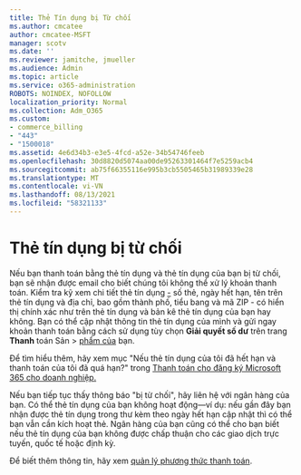 ```yaml
---
title: Thẻ Tín dụng bị Từ chối
ms.author: cmcatee
author: cmcatee-MSFT
manager: scotv
ms.date: ''
ms.reviewer: jamitche, jmueller
ms.audience: Admin
ms.topic: article
ms.service: o365-administration
ROBOTS: NOINDEX, NOFOLLOW
localization_priority: Normal
ms.collection: Adm_O365
ms.custom:
- commerce_billing
- "443"
- "1500018"
ms.assetid: 4e6d34b3-e3e5-4fcd-a52e-34b54746feeb
ms.openlocfilehash: 30d8820d5074aa00de95263301464f7e5259acb4
ms.sourcegitcommit: ab75f66355116e995b3cb5505465b31989339e28
ms.translationtype: MT
ms.contentlocale: vi-VN
ms.lasthandoff: 08/13/2021
ms.locfileid: "58321133"
---
```

# <a name="declined-credit-card"></a>Thẻ tín dụng bị từ chối

Nếu bạn thanh toán bằng thẻ tín dụng và thẻ tín dụng của bạn bị từ chối, bạn sẽ nhận được email cho biết chúng tôi không thể xử lý khoản thanh toán. Kiểm tra kỹ xem chi tiết thẻ tín dụng [-](https://go.microsoft.com/fwlink/p/?linkid=842054) số thẻ, ngày hết hạn, tên trên thẻ tín dụng và địa chỉ, bao gồm thành phố, tiểu bang và mã ZIP - có hiển thị chính xác như trên thẻ tín dụng và bản kê thẻ tín dụng của bạn hay không. Bạn có thể cập nhật thông tin thẻ tín dụng của mình và gửi ngay khoản thanh toán bằng cách sử dụng tùy chọn **Giải quyết số dư** trên trang **Thanh** toán Sản  >  [phẩm của](https://go.microsoft.com/fwlink/p/?linkid=842054) bạn.

Để tìm hiểu thêm, hãy xem mục "Nếu thẻ tín dụng của tôi đã hết hạn và thanh toán của tôi đã quá hạn?" trong [Thanh toán cho đăng ký Microsoft 365 cho doanh nghiệp.](https://docs.microsoft.com/microsoft-365/commerce/billing-and-payments/pay-for-your-subscription#what-if-my-credit-card-was-declined-and-my-payment-is-past-due)
  
Nếu bạn tiếp tục thấy thông báo "bị từ chối", hãy liên hệ với ngân hàng của bạn. Có thể thẻ tín dụng của bạn không hoạt động—ví dụ: nếu gần đây bạn nhận được thẻ tín dụng trong thư kèm theo ngày hết hạn cập nhật thì có thể bạn vẫn cần kích hoạt thẻ. Ngân hàng của bạn cũng có thể cho bạn biết nếu thẻ tín dụng của bạn không được chấp thuận cho các giao dịch trực tuyến, quốc tế hoặc định kỳ.
  
Để biết thêm thông tin, hãy xem [quản lý phương thức thanh toán](https://docs.microsoft.com/microsoft-365/commerce/billing-and-payments/manage-payment-methods).